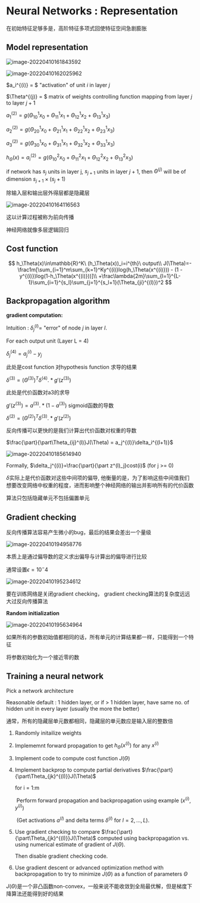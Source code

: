 # Neural Networks : Representation

在初始特征足够多是，高阶特征多项式回使特征空间急剧膨胀

## Model representation

![image-20220410161843592](assets/image-20220410161843592.png)

![image-20220410162025962](assets/image-20220410162025962.png)

$a_i^{(i)} = $ "activation" of unit $i$ in layer $j$

$\Theta^{(j)} = $ matrix of weights controlling function mapping from layer $j$ to layer $j + 1$

$a_1^{(2)} = g(\Theta^{{1}}_{10}x_0+\Theta^{{1}}_{11}x_1+\Theta^{{1}}_{12}x_2+\Theta^{{1}}_{13}x_3)$

$a_2^{(2)} =g(\Theta^{{1}}_{20}x_0+\Theta^{{1}}_{21}x_1+\Theta^{{1}}_{22}x_2+\Theta^{{1}}_{23}x_3)$

$a_3^{(2)} =g(\Theta^{{1}}_{30}x_0+\Theta^{{1}}_{31}x_1+\Theta^{{1}}_{32}x_2+\Theta^{{1}}_{33}x_3)$

$h_\Theta(x)=a_i^{(2)}=g(\Theta^{{2}}_{10}x_0+\Theta^{{2}}_{11}x_1+\Theta^{{2}}_{12}x_2+\Theta^{{2}}_{13}x_3)$

if network has $s_j$ units in layer j, $s_{j + 1}$ units in layer $j + 1$, then $\Theta^{(j)}$ will be of dimension $s_{j + 1} \times(s_j + 1)$

除输入层和输出层外得层都是隐藏层

![image-20220410164116563](assets/image-20220410164116563.png)

这以计算过程被称为前向传播

神经网络就像多层逻辑回归

## Cost function


$$
h_\Theta(x)\in\mathbb{R}^K\ (h_\Theta(x))_i=i^{th}\ output\\
J(\Theta)=-\frac1m[\sum_{i=1}^m\sum_{k=1}^Ky^{(i)}log(h_\Theta(x^{(i)})) - (1 - y^{(i)})log(1-h_\Theta(x^{(i)}))]\\
+\frac\lambda{2m}\sum_{l=1}^{L-1}\sum_{i=1}^{s_l}\sum_{j=1}^{s_l+1}(\Theta_{ji}^{(l)})^2
$$

## Backpropagation algorithm

**gradient computation:**

Intuition : $\delta_j^{(l)}=$ "error" of node $j$ in layer $l$.

For each output unit (Layer L = 4)

$\delta_j^{(4)} = a_j^{(i)} - y_j$

此处是cost function 对hypothesis function 求导的结果

$\delta^{(3)}=(\Theta^{(3)})^T\delta^{(4)}.*g'(z^{(3)})$

此处是代价函数对a3的求导

$g'(z^{(3)}) = a^{(3)}.*(1-a^{(3)})$ sigmoid函数的导数

$\delta^{(2)}=(\Theta^{(2)})^T\delta^{(3)}.*g'(z^{(2)})$

反向传播可以更快的是我们计算出代价函数对权重的导数

$\frac{\part}{\part\Theta_{ij}^(l)}J(\Theta) = a_j^{(l)}\delta_i^{(l+1)}$

![image-20220410185614940](assets/image-20220410185614940.png)

Formally, $\delta_j^{(i)}=\frac{\part}{\part z^(l)_j}cost(i)$ (for j >= 0)

$\delta$实际上是代价函数对这些中间项的偏导, 他衡量的是，为了影响这些中间值我们想要改变网络中权重的程度，进而影响整个神经网络的输出并影响所有的代价函数

算法只包括隐藏单元不包括偏置单元

## Gradient checking

反向传播算法容易产生微小的bug，最后的结果会差出一个量级

![image-20220410194958776](assets/image-20220410194958776.png)

本质上是通过偏导数的定义求出偏导与计算出的偏导进行比较

通常设置$\epsilon=10^-4$

![image-20220410195234612](assets/image-20220410195234612.png)

要在训练网络是关闭gradient checking， gradient checking算法的复杂度远远大过反向传播算法

**Random initialization**

![image-20220410195634964](assets/image-20220410195634964.png)

如果所有的参数初始值都相同的话，所有单元的计算结果都一样，只能得到一个特征

将参数初始化为一个接近零的数

## Training a neural network

Pick a network architecture

Reasonable default : 1 hidden layer, or if  > 1 hidden layer, have same no. of hidden unit in every layer (usually the more the better)

通常，所有的隐藏层单元数都相同，隐藏层的单元数应是输入层的整数倍

1. Randomly initailize weights

2. Implememnt forward propagation to get $h_\Theta(x^{(i)})$ for any $x^{(i)}$

3. Implement code to compute cost function $J(\Theta)$

4. Implement backprop to compute partial derivatives $\frac{\part}{\part\Theta_{jk}^{(l)}}J(\Theta)$

   for i = 1:m

   ​	Perform forward propagation and backpropagation using example ($x^{(i)},y^{(i)}$)

   ​	(Get activations $a^{(l)}$ and delta terms $\delta^{(l)}$ for $l=2,...,L$).

5. Use gradient checking to compare $\frac{\part}{\part\Theta_{jk}^{(l)}}J(\Theta)$ computed using backpropagation vs. using numerical estimate of gradient of $J(\Theta)$.

   Then disable gradient checking code.

6. Use gradient descent or advanced optimization method with backpropagation to try to minimize $J(\Theta)$ as a function of parameters $\Theta$

$J(\Theta)$是一个非凸函数non-convex，一般来说不能收敛到全局最优解，但是梯度下降算法还能得到好的结果